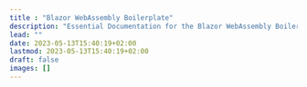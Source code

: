 ```yaml
---
title : "Blazor WebAssembly Boilerplate"
description: "Essential Documentation for the Blazor WebAssembly Boilerplate project."
lead: ""
date: 2023-05-13T15:40:19+02:00
lastmod: 2023-05-13T15:40:19+02:00
draft: false
images: []
---
```

